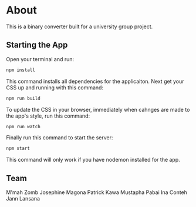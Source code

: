 # About

This is a binary converter built for a university group project.

## Starting the App

Open your terminal and run:

``` bash
npm install
```

This command installs all dependencies for the applicaiton. Next get your CSS up and running with this command:

``` bash
npm run build
```

To update the CSS in your browser, immediately when cahnges are made to the app's style, run this command:

```bash
npm run watch
```

Finally run this command to start the server:

``` bash
npm start
```

This command will only work if you have nodemon installed for the app.

## Team

M'mah Zomb
Josephine Magona
Patrick Kawa
Mustapha Pabai
Ina Conteh
Jann Lansana
